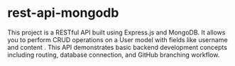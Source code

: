 # rest-api-mongodb
This project is a RESTful API built using Express.js and MongoDB. It allows you to perform CRUD operations on a User model with fields like username and content . This API demonstrates basic backend development concepts including routing, database connection, and GitHub branching workflow.
